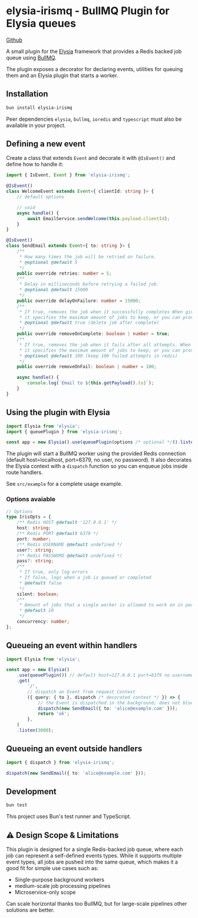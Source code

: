 # elysia-irismq - BullMQ Plugin for Elysia queues

[Github](https://github.com/tuplescompany/elysia-irismq)

A small plugin for the [Elysia](https://elysiajs.com) framework that provides a
Redis backed job queue using [BullMQ](https://docs.bullmq.io/).

The plugin exposes a decorator for declaring events, utilities for queuing them
and an Elysia plugin that starts a worker.

## Installation

```bash
bun install elysia-irismq
```

Peer dependencies `elysia`, `bullmq`, `ioredis` and `typescript` must also be
available in your project.

## Defining a new event

Create a class that extends `Event` and decorate it with `@IsEvent()` and define how to handle it:

```ts
import { IsEvent, Event } from 'elysia-irismq';

@IsEvent()
class WelcomeEvent extends Event<{ clientId: string }> {
	// default options

	// void
	async handle() {
		await EmailService.sendWelcome(this.payload.clientId);
	}
}

@IsEvent()
class SendEmail extends Event<{ to: string }> {
	/**
	 * How many times the job will be retried on failure.
	 * @optional @default 5
	 */
	public override retries: number = 5;
	/**
	 * Delay in milliseconds before retrying a failed job.
	 * @optional @default 15000
	 */
	public override delayOnFailure: number = 15000;
	/**
	 * If true, removes the job when it successfully completes When given a number,
	 * it specifies the maximum amount of jobs to keep, or you can provide an object specifying max age and/or count to keep.
	 * @optional @default true (delete job after complete)
	 */
	public override removeOnComplete: boolean | number = true;
	/**
	 * If true, removes the job when it fails after all attempts. When given a number,
	 * it specifies the maximum amount of jobs to keep, or you can provide an object specifying max age and/or count to keep.
	 * @optional @default 100 (keep 100 failed attempts in redis)
	 */
	public override removeOnFail: boolean | number = 100;

	async handle() {
		console.log(`Email to ${this.getPayload().to}`);
	}
}
```

## Using the plugin with Elysia

```ts
import Elysia from 'elysia';
import { queuePlugin } from 'elysia-irismq';

const app = new Elysia().use(queuePlugin(options /* optional */)).listen(3000);
```

The plugin will start a BullMQ worker using the provided Redis connection (default host=localhost, port=6379, no user, no password).
It also decorates the Elysia context with a `dispatch` function so you can enqueue jobs inside route handlers.

See `src/example` for a complete usage example.

### Options avaiable

```ts
// Options
type IrisOpts = {
	/** Redis HOST @default '127.0.0.1' */
	host: string;
	/** Redis PORT @default 6379 */
	port: number;
	/** Redis USERNAME @default undefined */
	user?: string;
	/** Redis PASSWORD @default undefined */
	pass?: string;
	/**
	 * If true, only log errors
	 * If false, logs when a job is queued or completed
	 * @default false
	 */
	silent: boolean;
	/**
	 * Amount of jobs that a single worker is allowed to work on in parallel.
	 * @default 10
	 */
	concurrency: number;
};
```

## Queueing an event within handlers

```ts
import Elysia from 'elysia';

const app = new Elysia()
	.use(queuePlugin()) // default host=127.0.0.1 port=6379 no username or password
	.get(
		'/',
		// dispatch an Event from request Context
		({ query: { to }, dispatch /* decorated context */ }) => {
			// the Event is dispatched in the background; does not block request handling
			dispatch(new SendEmail({ to: 'alice@example.com' }));
			return 'ok';
		},
	)
	.listen(3000);
```

## Queueing an event outside handlers

```ts
import { dispatch } from 'elysia-irismq';

dispatch(new SendEmail({ to: 'alice@example.com' }));
```

## Development

```bash
bun test
```

This project uses Bun's test runner and TypeScript.

## ⚠️ Design Scope & Limitations

This plugin is designed for a single Redis-backed job queue, where each job can represent a self-defined events types.
While it supports multiple event types, all jobs are pushed into the same queue, which makes it a good fit for simple use cases such as:

- Single-purpose background workers
- medium-scale job processing pipelines
- Microservice-only scope

Can scale horizontal thanks too BullMQ, but for large-scale pipelines other solutions are better.
